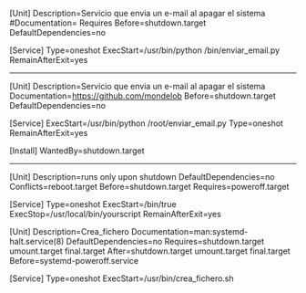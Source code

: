 [Unit]
Description=Servicio que envia un e-mail al apagar el sistema
#Documentation=
Requires
Before=shutdown.target
DefaultDependencies=no

[Service]
Type=oneshot
ExecStart=/usr/bin/python /bin/enviar_email.py
RemainAfterExit=yes










--------------





[Unit]
Description=Servicio que envia un e-mail al apagar el sistema
Documentation=https://github.com/mondelob
Before=shutdown.target
DefaultDependencies=no

[Service]
ExecStart=/usr/bin/python /root/enviar_email.py
Type=oneshot
RemainAfterExit=yes

[Install]
WantedBy=shutdown.target


-----------


[Unit]
Description=runs only upon shutdown
DefaultDependencies=no
Conflicts=reboot.target
Before=shutdown.target
Requires=poweroff.target

[Service]
Type=oneshot
ExecStart=/bin/true
ExecStop=/usr/local/bin/yourscript
RemainAfterExit=yes














[Unit]
Description=Crea_fichero
Documentation=man:systemd-halt.service(8)
DefaultDependencies=no
Requires=shutdown.target umount.target final.target
After=shutdown.target umount.target final.target
Before=systemd-poweroff.service

[Service]
Type=oneshot
ExecStart=/usr/bin/crea_fichero.sh



